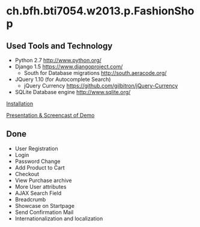 ch.bfh.bti7054.w2013.p.FashionShop
==================================

## Used Tools and Technology
* Python 2.7 http://www.python.org/
* Django 1.5 https://www.djangoproject.com/
    * South for Database migrations http://south.aeracode.org/
* JQuery 1.10 (for Autocomplete Search)
    *  jQuery Currency https://github.com/gilbitron/jQuery-Currency
* SQLite Database engine http://www.sqlite.org/

[Installation](doc/Installation_manual.md)

[Presentation & Screencast of Demo](doc/)

## Done
* User Registration
* Login
* Password Change
* Add Product to Cart
* Checkout
* View Purchase archive
* More User attributes
* AJAX Search Field
* Breadcrumb
* Showcase on Startpage
* Send Confirmation Mail
* Internationalization and localization
